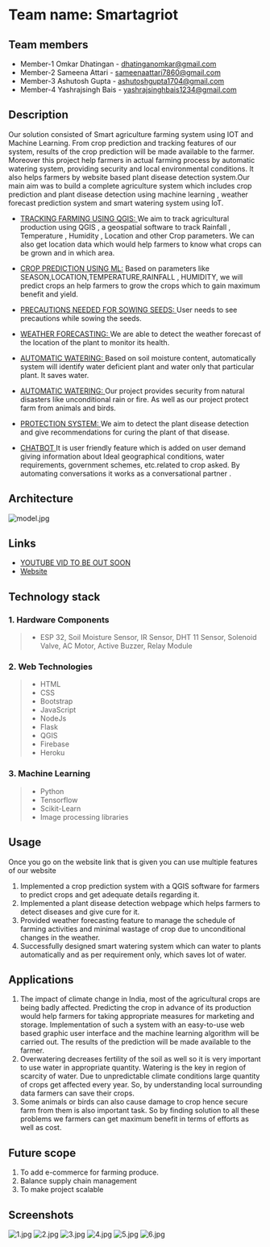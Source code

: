 
# Team name: Smartagriot

## Team members
* Member-1 Omkar Dhatingan - dhatinganomkar@gmail.com
* Member-2 Sameena Attari - sameenaattari7860@gmail.com
* Member-3 Ashutosh Gupta - ashutoshgupta1704@gmail.com
* Member-4 Yashrajsingh Bais - yashrajsinghbais1234@gmail.com

## Description
Our solution consisted of Smart agriculture farming system using IOT and Machine Learning. From crop prediction and tracking features of our system, results of the crop prediction will be made available to the farmer. Moreover this project help farmers in actual farming process by automatic watering system, providing security and local environmental conditions. It also helps farmers by website based plant disease detection system.Our main aim was to build a complete agriculture system which includes crop prediction and plant disease detection using machine learning , weather forecast prediction system and smart watering system using IoT.




* <ins>TRACKING FARMING USING QGIS: </ins> 
We aim to track agricultural production using QGIS , a geospatial software to track Rainfall , Temperature , Humidity , Location and other Crop parameters. We can also get location data which would help farmers to know what crops can be grown and in which area.


* <ins>CROP PREDICTION USING ML:</ins> 
Based on parameters like SEASON,LOCATION,TEMPERATURE,RAINFALL , HUMIDITY, we will predict crops an help farmers to grow the crops which to gain maximum benefit and yield.


* <ins>PRECAUTIONS NEEDED FOR SOWING SEEDS: </ins> 
User needs to see precautions while sowing the seeds.

* <ins>WEATHER FORECASTING: </ins> 
We are able to detect the weather forecast of the location of the plant to monitor its health.


* <ins>AUTOMATIC WATERING: </ins> 
Based on soil moisture content, automatically system will identify water deficient plant and water only that particular plant. It saves water.

* <ins><ins>AUTOMATIC WATERING: </ins>  </ins> 
Our project provides security from natural disasters like unconditional rain or fire. As well as our project protect farm from animals and birds.

* <ins>PROTECTION SYSTEM: </ins> 
We aim to detect the plant disease detection and give recommendations for curing the plant of that disease.

* <ins>CHATBOT </ins> 
It is user friendly feature which is added on user demand giving information about Ideal geographical conditions, water requirements, government schemes, etc.related to crop asked. By automating conversations it works as a conversational partner .



## Architecture
![model.jpg](IMAGES/SMART%20AGRI-oT%20Model.png)


## Links
*  [YOUTUBE VID TO BE OUT SOON](#)
*  [Website](https://smart-agriot-web.herokuapp.com/)

## Technology stack

### 1. Hardware Components
>- ESP 32, Soil Moisture Sensor, IR Sensor, DHT 11 Sensor, Solenoid Valve, AC Motor, Active Buzzer, Relay Module
 
### 2. Web Technologies 
>- HTML
>- CSS
>- Bootstrap
>- JavaScript
>- NodeJs
>- Flask
>- QGIS 
>- Firebase
>- Heroku 

### 3. Machine Learning  
>- Python
>- Tensorflow 
>- Scikit-Learn 
>- Image processing libraries 


 
## Usage
Once you go on the website link that is given you can use multiple features of our website
1. Implemented a crop prediction system with a QGIS software for farmers to predict crops and get adequate details regarding it.
2. Implemented a plant disease detection webpage which helps farmers to detect diseases and give cure for it.
3. Provided weather forecasting feature to manage the schedule of farming activities and minimal wastage of crop due to unconditional changes in the weather.
4. Successfully designed smart watering system which can water to plants automatically and as per requirement only, which saves lot of water.

## Applications
1. The impact of climate change in India, most of the agricultural crops are being badly affected. Predicting the crop in advance of its production would help farmers for taking appropriate measures for marketing and storage. Implementation of such a system with an easy-to-use web based graphic user interface and the machine learning algorithm will be carried out. The results of the prediction will be made available to the farmer.
2. Overwatering decreases fertility of the soil as well so it is very important to use water in appropriate quantity. Watering is the key in region of scarcity of water. Due to unpredictable climate conditions large quantity of crops get affected every year. So, by understanding local surrounding data farmers can save their crops. 
3. Some animals or birds can also cause damage to crop hence secure farm from them is also important task. So by finding solution to all these problems we farmers can get maximum benefit in terms of efforts as well as cost. 


## Future scope
1. To add e-commerce for farming produce.
2. Balance supply chain management
3. To make project scalable

## Screenshots
![1.jpg](IMAGES/1.jpg)
![2.jpg](IMAGES/2.jpg)
![3.jpg](IMAGES/3.jpg)
![4.jpg](IMAGES/4.jpg)
![5.jpg](IMAGES/5.jpg)
![6.jpg](IMAGES/6.jpg)